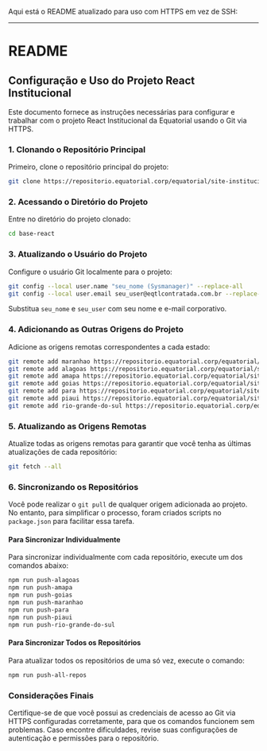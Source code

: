 Aqui está o README atualizado para uso com HTTPS em vez de SSH:

---

# README

## Configuração e Uso do Projeto React Institucional

Este documento fornece as instruções necessárias para configurar e trabalhar com o projeto React Institucional da Equatorial usando o Git via HTTPS.

### 1. Clonando o Repositório Principal

Primeiro, clone o repositório principal do projeto:

```bash
git clone https://repositorio.equatorial.corp/equatorial/site-institucional/base-react.git
```

### 2. Acessando o Diretório do Projeto

Entre no diretório do projeto clonado:

```bash
cd base-react
```

### 3. Atualizando o Usuário do Projeto

Configure o usuário Git localmente para o projeto:

```bash
git config --local user.name "seu_nome (Sysmanager)" --replace-all
git config --local user.email seu_user@eqtlcontratada.com.br --replace-all
```

Substitua `seu_nome` e `seu_user` com seu nome e e-mail corporativo.

### 4. Adicionando as Outras Origens do Projeto

Adicione as origens remotas correspondentes a cada estado:

```bash
git remote add maranhao https://repositorio.equatorial.corp/equatorial/site-institucional/maranhao/maranhao-react.git
git remote add alagoas https://repositorio.equatorial.corp/equatorial/site-institucional/alagoas/alagoas-react.git
git remote add amapa https://repositorio.equatorial.corp/equatorial/site-institucional/amapa/amapa-react.git
git remote add goias https://repositorio.equatorial.corp/equatorial/site-institucional/goias/goias-react.git
git remote add para https://repositorio.equatorial.corp/equatorial/site-institucional/para/para-react.git
git remote add piaui https://repositorio.equatorial.corp/equatorial/site-institucional/piaui/piaui-react.git
git remote add rio-grande-do-sul https://repositorio.equatorial.corp/equatorial/site-institucional/rs/rio-grande-do-sul-react.git
```

### 5. Atualizando as Origens Remotas

Atualize todas as origens remotas para garantir que você tenha as últimas atualizações de cada repositório:

```bash
git fetch --all
```

### 6. Sincronizando os Repositórios

Você pode realizar o `git pull` de qualquer origem adicionada ao projeto. No entanto, para simplificar o processo, foram criados scripts no `package.json` para facilitar essa tarefa.

#### Para Sincronizar Individualmente

Para sincronizar individualmente com cada repositório, execute um dos comandos abaixo:

```bash
npm run push-alagoas
npm run push-amapa
npm run push-goias
npm run push-maranhao
npm run push-para
npm run push-piaui
npm run push-rio-grande-do-sul
```

#### Para Sincronizar Todos os Repositórios

Para atualizar todos os repositórios de uma só vez, execute o comando:

```bash
npm run push-all-repos
```

### Considerações Finais

Certifique-se de que você possui as credenciais de acesso ao Git via HTTPS configuradas corretamente, para que os comandos funcionem sem problemas. Caso encontre dificuldades, revise suas configurações de autenticação e permissões para o repositório.
